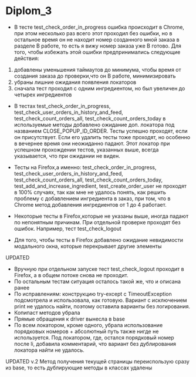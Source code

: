 # Diplom_3
- В тесте test_check_order_in_progress ошибка происходит в Chrome, при этом несколько раз всего этот проходил без ошибки, 
но в остальное время он не находит номер созданного мной заказа в разделе В работе, то есть я вижу номер заказа уже В готово.
Для того, чтобы избежать этой ошибки предпринимались следующие действия:
1) добавлены уменьшения таймаутов до минимума, чтобы время от создания заказа до проверки,что он В работе, минимизировать
2) убраны лишние ожидания появления локаторов
3) сначала тест проходил с одним ингредиентом, но был увеличен до четырех ингредиентов

- В тестах test_check_order_in_progress, test_check_user_orders_in_history_and_feed, test_check_count_orders_all, 
test_check_count_orders_today в используемые методы добавлено ожидание доп. локатора под названием CLOSE_POPUP_ID_ORDER. 
Тесты успешно проходят, если он присутствует. Если его удалить тесты тоже проходят, но особенно в вечернее время они неожиданно падают.
Этот локатор при успешном прохождении тестов, указанных выше, всегда указывается, что при ожидании не виден.

- Тесты на Firefox,а именно: test_check_order_in_progress, test_check_user_orders_in_history_and_feed, 
test_check_count_orders_all, test_check_count_orders_today, test_add_and_increase_ingredient, test_create_order_user 
не проходят в 100% случаях, так как мне не удалось понять, как решить проблему с добавлением ингредиента в заказ, при том, 
что в Chrome метод добавления ингредиентов от 1 до 4 работает. 
- Некоторые тесты в Firefox,которые не указаны выше, иногда падают по непонятным причинам. При отдельной проверке проходят 
без ошибок. Например, тест test_check_logout
- Для того, чтобы тесты в Firefox добавлено ожидание невидимости модального окна, которые перекрывает другие элементы

UPDATED
- Вручную при отдельном запуске тест test_check_logout проходит в Firefox, а в общем потоке снова не проходит.
- По остальным тестам ситуация осталось такой же, что и описана ранее
- По исправлениям: конструкцию try-except c TimeoutException подсмотрела и использовала, как готовую. Вариант c исключением print 
не удалось найти, поэтому оставила варианты без логирования.
- Копипаст методов убрала
- Прямые обращения к driver вынесла в base
- По всем локатором, кроме одного, убрала использование порядковых номеров + абсолютный путь также нигде не используется.
Под локатором, где, остался порядковый номер после li, добавила комментарий, что вариант без дублирования локатора найти не удалось.

UPDATED v.2
Метод получения текущей страницы переиспользую сразу из base, то есть дублирующие методы в классах удалены